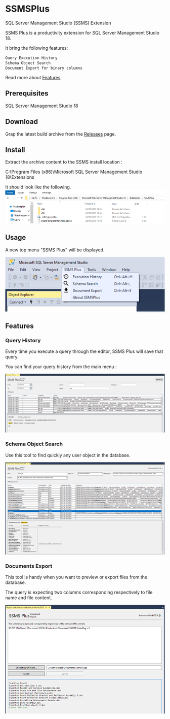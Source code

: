 # SSMSPlus
SQL Server Management Studio (SSMS) Extension

SSMS Plus is a productivity extension for SQL Server Management Studio 18.

It bring the following features:

    Query Execution History
    Schema Object Search
    Document Export for binary columns

Read more about [Features](#Features)

## Prerequisites
SQL Server Management Studio 18

## Download
Grap the latest build archive from the [Releases](https://github.com/akarzazi/SSMSPlus/releases) page.

## Install
Extract the archive content to the SSMS install location :

C:\Program Files (x86)\Microsoft SQL Server Management Studio 18\Extensions

It should look like the following.
![Alt text](docs/illustrations/install-folder-screen.png?raw=true "Title")

## Usage
A new top menu "SSMS Plus" will be displayed.

![Alt text](docs/illustrations/menu-screen.png?raw=true "Title")

## <a id="Features"></a>Features ##

### Query History

Every time you execute a query through the editor, SSMS Plus will save that query.

You can find your query history from the main menu :

![Alt text](docs/illustrations/history-screen.png?raw=true "Title")

### Schema Object Search

Use this tool to find quickly any user object in the database.

![Alt text](docs/illustrations/schema-search-screen.png?raw=true "Title")

### Documents Export

This tool is handy when you want to preview or export files from the database.

The query is expecting two columns corresponding respectively to file name and file content.

![Alt text](docs/illustrations/document-export-screen.png?raw=true "Title")


